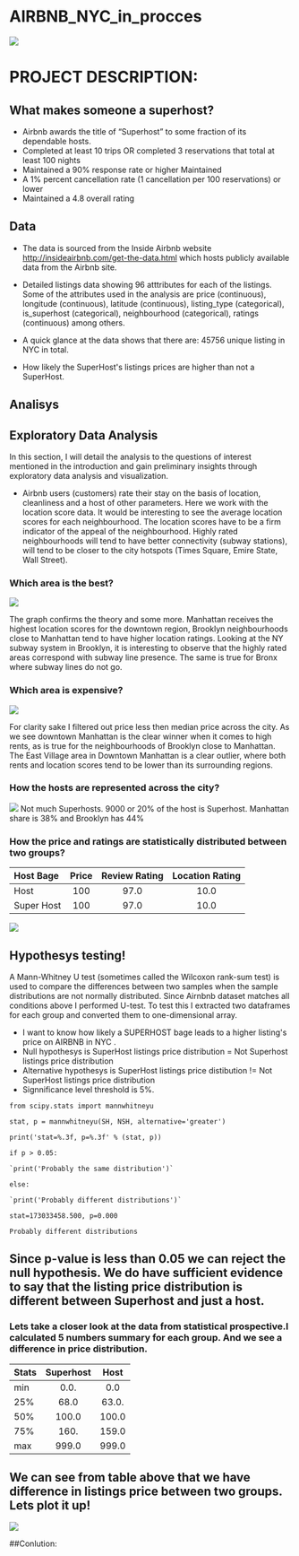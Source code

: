 # AIRBNB_NYC_in_procces 
![](https://github.com/evgenygrobov/AIRBNB_NYC/blob/main/pictures/ny_baby.jpeg)
# PROJECT DESCRIPTION: 
## What makes someone a superhost?
* Airbnb awards the title of “Superhost” to some fraction of its dependable hosts. 
* Completed at least 10 trips OR completed 3 reservations that total at least 100 nights 
* Maintained a 90% response rate or higher Maintained 
* A 1% percent cancellation rate (1 cancellation per 100 reservations) or lower
* Maintained a 4.8 overall rating

## Data
* The data is sourced from the Inside Airbnb website http://insideairbnb.com/get-the-data.html which hosts publicly available data from the Airbnb site.

 * Detailed listings data showing 96 atttributes for each of the listings. Some of the attributes used in the analysis are price (continuous), longitude (continuous), latitude (continuous), listing_type (categorical), is_superhost (categorical), neighbourhood (categorical), ratings (continuous) among others.

* A quick glance at the data shows that there are: 45756 unique listing in NYC in total.
* How likely the SuperHost's listings prices are higher than not a SuperHost.

## Analisys

## Exploratory Data Analysis
In this section, I will detail the  analysis to the questions of interest mentioned in the introduction and gain preliminary insights through exploratory data analysis and visualization. 
* Airbnb users (customers) rate their stay on the basis of location, cleanliness and a host of other parameters. Here we work with the location score data. It would be interesting to see the average location scores for each neighbourhood. The location scores have to be a firm indicator of the appeal of the neighbourhood. Highly rated neighbourhoods will tend to have better connectivity (subway stations), will tend to be closer to the city hotspots (Times Square, Emire State, Wall Street).
### Which area is the best?
![](https://github.com/evgenygrobov/AIRBNB_NYC/blob/main/pictures/location%20ratings%20.png)

The graph confirms the theory and some more. Manhattan receives the highest location scores for the downtown region, Brooklyn neighbourhoods close to Manhattan tend to have higher location ratings. Looking at the NY subway system in Brooklyn, it is interesting to observe that the highly rated areas correspond with subway line presence. The same is true for Bronx where subway lines do not go.

### Which area is expensive?
![](https://github.com/evgenygrobov/AIRBNB_NYC/blob/main/pictures/price%20higher%20median.png)

For clarity sake I filtered out price less then median price across the city. As we see downtown Manhattan is the clear winner when it comes to high rents, as is true for the neighbourhoods of Brooklyn close to Manhattan. The East Village area in Downtown Manhattan is a clear outlier, where both rents and location scores tend to be lower than its surrounding regions.


### How the hosts are represented across the city?

![](https://github.com/evgenygrobov/AIRBNB_NYC/blob/main/pictures/Superhost%20market%20share.png)
Not much Superhosts. 9000 or  20% of the host is Superhost. Manhattan share is 38% and Brooklyn has 44%

### How the price and ratings are statistically distributed between two groups?


|  Host Bage       | Price               |   Review Rating         | Location Rating      |
|:-----------------|:-------------------:|:-----------------------:|:--------------------:|
| Host             | 100                 | 97.0                    | 10.0                 |
| Super Host       | 100                 | 97.0                    | 10.0                 |


![](https://github.com/evgenygrobov/AIRBNB_NYC/blob/main/images/price_distr.png)




## Hypothesys testing!
A Mann-Whitney U test (sometimes called the Wilcoxon rank-sum test) is used to compare the differences between two samples when the sample distributions are not normally distributed. 
Since Airnbnb dataset matches all conditions above I  performed U-test.
To test this I extracted two dataframes for each group and converted them to one-dimensional array.
* I want to know how likely  a SUPERHOST bage leads to a higher listing's price on AIRBNB in NYC .
* Null hypothesys is SuperHost listings price distribution = Not Superhost listings price distribution
* Alternative hypothesys is SuperHost listings price distibution != Not SuperHost listings price distribution 
* Signnificance level threshold is 5%.

`from scipy.stats import mannwhitneyu`

`stat, p = mannwhitneyu(SH, NSH, alternative='greater')`

`print('stat=%.3f, p=%.3f' % (stat, p))`

`if p > 0.05:`

    `print('Probably the same distribution')`
    
`else:`

    `print('Probably different distributions')`
    
`stat=173033458.500, p=0.000`

`Probably different distributions`

## Since p-value is less than 0.05 we can reject the null hypothesis. We do have sufficient evidence to say that the listing price distribution is different between Superhost and just a host.
### Lets take a closer look at the  data from statistical prospective.I calculated 5 numbers summary for each group. And we see a difference in price distribution.


|    Stats         | Superhost           |   Host                  | 
|:-----------------|:-------------------:|:-----------------------:|
| min              | 0.0.                | 0.0                     | 
| 25%              | 68.0                | 63.0.                   | 
| 50%              | 100.0               | 100.0                   | 
| 75%              | 160.                | 159.0                   | 
| max              | 999.0               | 999.0                   | 

## We can see from  table above that we have  difference in listings price between two groups. Lets plot it up!

![](https://github.com/evgenygrobov/AIRBNB_NYC/blob/main/pictures/statistical%20view%20on%20price%20distribition.png)

##Conlution:
